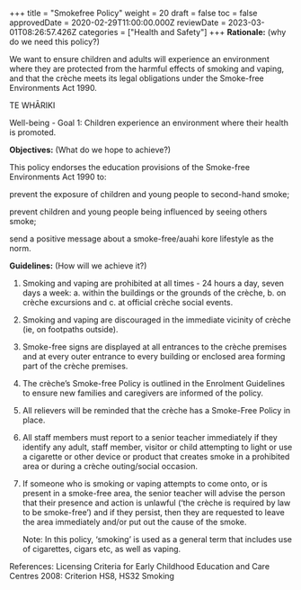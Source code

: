 +++
title = "Smokefree Policy"
weight = 20
draft = false
toc = false
approvedDate = 2020-02-29T11:00:00.000Z
reviewDate = 2023-03-01T08:26:57.426Z
categories = ["Health and Safety"]
+++
**Rationale:** (why do we need this policy?)

We want to ensure children and adults will experience an environment where they are protected from the harmful effects of smoking and vaping, and that the crèche meets its legal obligations under the Smoke-free Environments Act 1990.

TE WHĀRIKI

Well-being - Goal 1: Children experience an environment where their health is promoted.

**Objectives:** (What do we hope to achieve?)

This policy endorses the education provisions of the Smoke-free Environments Act 1990 to:

prevent the exposure of children and young people to second-hand smoke;

prevent children and young people being influenced by seeing others smoke;

send a positive message about a smoke-free/auahi kore lifestyle as the norm.

**Guidelines:** (How will we achieve it?)

1. Smoking and vaping are prohibited at all times - 24 hours a day, seven days a week: 
   a.	within the buildings or the grounds of the crèche, 
   b.	on crèche excursions and 
   c.	at official crèche social events. 
2. Smoking and vaping are discouraged in the immediate vicinity of crèche (ie, on footpaths outside).
3. Smoke-free signs are displayed at all entrances to the crèche premises and at every outer entrance to every building or enclosed area forming part of the crèche premises.
4. The crèche’s Smoke-free Policy is outlined in the Enrolment Guidelines to ensure new families and caregivers are informed of the policy.
5. All relievers will be reminded that the crèche has a Smoke-Free Policy in place.
6. All staff members must report to a senior teacher immediately if they identify any adult, staff member, visitor or child attempting to light or use a cigarette or other device or product that creates smoke in a prohibited area or during a crèche outing/social occasion.
7. If someone who is smoking or vaping attempts to come onto, or is present in a smoke-free area, the senior teacher will advise the person that their presence and action is unlawful (‘the crèche is required by law to be smoke-free’) and if they persist, then they are requested to leave the area immediately and/or put out the cause of the smoke.


   Note: In this policy, ‘smoking’ is used as a general term that includes use of cigarettes, cigars etc, as well as vaping. 

References: 
Licensing Criteria for Early Childhood Education and Care Centres 2008: Criterion HS8, HS32 Smoking